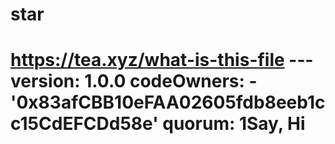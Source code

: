 # star
# https://tea.xyz/what-is-this-file --- version: 1.0.0 codeOwners:   - '0x83afCBB10eFAA02605fdb8eeb1cc15CdEFCDd58e' quorum: 1Say, Hi
